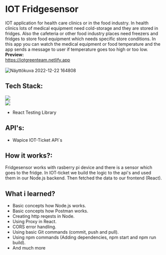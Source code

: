 # IOT Fridgesensor
IOT application for health care clinics or in the food industry. In health clinics lots of medical equipment need cold-storage and they are stored in fridges. Also the cafeteria or other food industry places need freezers and fridges to store food equipment which needs specific store conditions. In this app you can watch the medical equipment or food temperature and the app sends a message to user if temperature goes too high or too low.
 <br>
<b>Preview:</b> <br>
https://iotgreenteam.netlify.app <br>  <br>
![Näyttökuva 2022-12-22 164808](https://user-images.githubusercontent.com/90967564/209160961-6bf7f3a4-332b-4b54-a1be-cffa41adf810.png)

## Tech Stack: 
![](https://img.shields.io/badge/React-20232A?style=for-the-badge&logo=react&logoColor=61DAFB) <br>
![](https://img.shields.io/badge/Node.js-43853D?style=for-the-badge&logo=node.js&logoColor=white) <br>
- React Testing Library

## API's: 
- Wapice IOT-Ticket API´s

## How it works?:
Fridgesensor works with rasberry pi device and there is a sensor which goes to the fridge. In IOT-ticket we build the logic to the api's and used them in our Node.js backend. Then fetched the data to our frontend (React). 

## What i learned?
- Basic concepts how Node.js works.
- Basic concepts how Postman works.
- Creating http reqests in Node.
- Using Proxy in React.
- CORS error handling.
- Using basic Git commands (commit, push and pull).
- Using npm commands (Adding dependencies, npm start and npm run build).
- And much more

